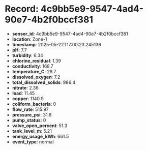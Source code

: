 # Record: 4c9bb5e9-9547-4ad4-90e7-4b2f0bccf381

- **sensor_id**: 4c9bb5e9-9547-4ad4-90e7-4b2f0bccf381
- **location**: Zone-1
- **timestamp**: 2025-05-22T17:00:23.245136
- **pH**: 7.7
- **turbidity**: 6.34
- **chlorine_residual**: 1.39
- **conductivity**: 168.7
- **temperature_C**: 28.7
- **dissolved_oxygen**: 7.2
- **total_dissolved_solids**: 986.4
- **nitrate**: 2.36
- **lead**: 11.45
- **copper**: 1140.9
- **coliform_bacteria**: 0
- **flow_rate**: 515.97
- **pressure_psi**: 31.6
- **pump_status**: 0
- **valve_open_percent**: 51.3
- **tank_level_m**: 5.21
- **energy_usage_kWh**: 661.5
- **event_type**: normal
